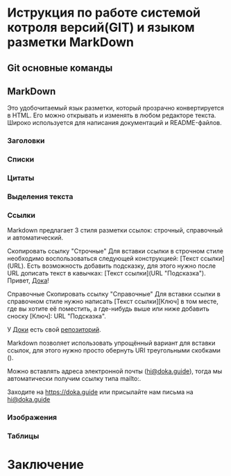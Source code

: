 # Иструкция по работе системой котроля версий(GIT) и языком разметки MarkDown
## Git основные команды  

## MarkDown 
Это удобочитаемый язык разметки, который прозрачно конвертируется в HTML. Его можно открывать и изменять в любом редакторе текста. Широко используется для написания документаций и README-файлов.
### Заголовки

### Списки

### Цитаты

### Выделения текста

### Ссылки
Markdown предлагает 3 стиля разметки ссылок: строчный, справочный и автоматический.

 Скопировать ссылку "Строчные"
Для вставки ссылки в строчном стиле необходимо воспользоваться следующей конструкцией: [Текст ссылки]​(URL). Есть возможность добавить подсказку, для этого нужно после URL дописать текст в кавычках: [Текст ссылки]​(URL "Подсказка").
Привет, [Дока](https://doka.guide "Энциклопедия про web-dev")!

Справочные Скопировать ссылку "Справочные"
Для вставки ссылки в справочном стиле нужно написать [Текст ссылки]​[Ключ] в том месте, где вы хотите её поместить, а где-нибудь выше или ниже добавить сноску [Ключ]: URL "Подсказка".

У [Доки][1] есть свой [репозиторий][repo].


[1]: https://doka.guide "Энциклопедия про web-dev"
[repo]: https://github.com/doka-guide "Репозиторий Доки"

Markdown позволяет использовать упрощённый вариант для вставки ссылок, для этого нужно просто обернуть URI треугольными скобками (<URI>).

Можно вставлять адреса электронной почты (<hi@doka.guide>), тогда мы автоматически получим ссылку типа mailto:.

Заходите на <https://doka.guide>
или присылайте нам письма на <hi@doka.guide>

### Изображения

### Таблицы 

# Заключение